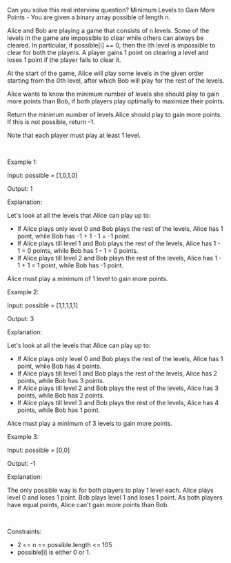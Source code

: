 Can you solve this real interview question? Minimum Levels to Gain More Points - You are given a binary array possible of length n.

Alice and Bob are playing a game that consists of n levels. Some of the levels in the game are impossible to clear while others can always be cleared. In particular, if possible[i] == 0, then the ith level is impossible to clear for both the players. A player gains 1 point on clearing a level and loses 1 point if the player fails to clear it.

At the start of the game, Alice will play some levels in the given order starting from the 0th level, after which Bob will play for the rest of the levels.

Alice wants to know the minimum number of levels she should play to gain more points than Bob, if both players play optimally to maximize their points.

Return the minimum number of levels Alice should play to gain more points. If this is not possible, return -1.

Note that each player must play at least 1 level.

 

Example 1:

Input: possible = [1,0,1,0]

Output: 1

Explanation:

Let's look at all the levels that Alice can play up to:

 * If Alice plays only level 0 and Bob plays the rest of the levels, Alice has 1 point, while Bob has -1 + 1 - 1 = -1 point.
 * If Alice plays till level 1 and Bob plays the rest of the levels, Alice has 1 - 1 = 0 points, while Bob has 1 - 1 = 0 points.
 * If Alice plays till level 2 and Bob plays the rest of the levels, Alice has 1 - 1 + 1 = 1 point, while Bob has -1 point.

Alice must play a minimum of 1 level to gain more points.

Example 2:

Input: possible = [1,1,1,1,1]

Output: 3

Explanation:

Let's look at all the levels that Alice can play up to:

 * If Alice plays only level 0 and Bob plays the rest of the levels, Alice has 1 point, while Bob has 4 points.
 * If Alice plays till level 1 and Bob plays the rest of the levels, Alice has 2 points, while Bob has 3 points.
 * If Alice plays till level 2 and Bob plays the rest of the levels, Alice has 3 points, while Bob has 2 points.
 * If Alice plays till level 3 and Bob plays the rest of the levels, Alice has 4 points, while Bob has 1 point.

Alice must play a minimum of 3 levels to gain more points.

Example 3:

Input: possible = [0,0]

Output: -1

Explanation:

The only possible way is for both players to play 1 level each. Alice plays level 0 and loses 1 point. Bob plays level 1 and loses 1 point. As both players have equal points, Alice can't gain more points than Bob.

 

Constraints:

 * 2 <= n == possible.length <= 105
 * possible[i] is either 0 or 1.